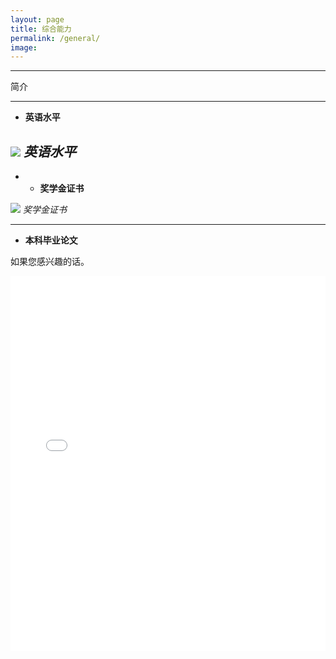 ```yaml
---
layout: page
title: 综合能力
permalink: /general/
image: 
---
```


***

简介

---

* <strong>英语水平</strong>

![]({{site.baseurl}}/images/综合能力01.jpg)
*英语水平*
---

* * <strong>奖学金证书</strong>

![]({{site.baseurl}}/images/综合能力02.jpg)
*奖学金证书*

---

* <strong>本科毕业论文</strong>

如果您感兴趣的话。

<body>
    <!-- 展示区域 -->
    <main class="cleaner-report">
        <!-- 预览区域 -->
        <section class="report-preview">
            <iframe src="/assets/毕业论文 梁善晴 20300680240：经济环境，教育观念与教育投入决策.pdf" width="100%" height="600px" style="border: none;"></iframe>
        </section>
    </main>
    <style>
        .pdf-viewer {
            width: 100%;
            height: 100%;
            border: none;
        }
    </style>
</body>